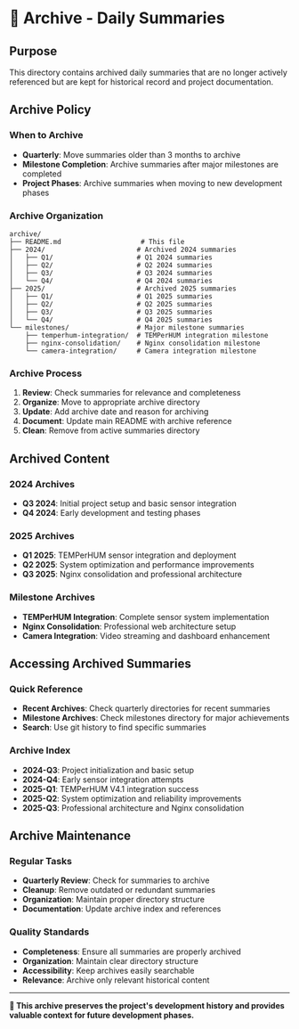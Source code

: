 # 📁 Archive - Daily Summaries

## Purpose

This directory contains archived daily summaries that are no longer actively referenced but are kept for historical record and project documentation.

## Archive Policy

### When to Archive
- **Quarterly**: Move summaries older than 3 months to archive
- **Milestone Completion**: Archive summaries after major milestones are completed
- **Project Phases**: Archive summaries when moving to new development phases

### Archive Organization
```
archive/
├── README.md                    # This file
├── 2024/                       # Archived 2024 summaries
│   ├── Q1/                     # Q1 2024 summaries
│   ├── Q2/                     # Q2 2024 summaries
│   ├── Q3/                     # Q3 2024 summaries
│   └── Q4/                     # Q4 2024 summaries
├── 2025/                       # Archived 2025 summaries
│   ├── Q1/                     # Q1 2025 summaries
│   ├── Q2/                     # Q2 2025 summaries
│   ├── Q3/                     # Q3 2025 summaries
│   └── Q4/                     # Q4 2025 summaries
└── milestones/                 # Major milestone summaries
    ├── temperhum-integration/  # TEMPerHUM integration milestone
    ├── nginx-consolidation/    # Nginx consolidation milestone
    └── camera-integration/     # Camera integration milestone
```

### Archive Process
1. **Review**: Check summaries for relevance and completeness
2. **Organize**: Move to appropriate archive directory
3. **Update**: Add archive date and reason for archiving
4. **Document**: Update main README with archive reference
5. **Clean**: Remove from active summaries directory

## Archived Content

### 2024 Archives
- **Q3 2024**: Initial project setup and basic sensor integration
- **Q4 2024**: Early development and testing phases

### 2025 Archives
- **Q1 2025**: TEMPerHUM sensor integration and deployment
- **Q2 2025**: System optimization and performance improvements
- **Q3 2025**: Nginx consolidation and professional architecture

### Milestone Archives
- **TEMPerHUM Integration**: Complete sensor system implementation
- **Nginx Consolidation**: Professional web architecture setup
- **Camera Integration**: Video streaming and dashboard enhancement

## Accessing Archived Summaries

### Quick Reference
- **Recent Archives**: Check quarterly directories for recent summaries
- **Milestone Archives**: Check milestones directory for major achievements
- **Search**: Use git history to find specific summaries

### Archive Index
- **2024-Q3**: Project initialization and basic setup
- **2024-Q4**: Early sensor integration attempts
- **2025-Q1**: TEMPerHUM V4.1 integration success
- **2025-Q2**: System optimization and reliability improvements
- **2025-Q3**: Professional architecture and Nginx consolidation

## Archive Maintenance

### Regular Tasks
- **Quarterly Review**: Check for summaries to archive
- **Cleanup**: Remove outdated or redundant summaries
- **Organization**: Maintain proper directory structure
- **Documentation**: Update archive index and references

### Quality Standards
- **Completeness**: Ensure all summaries are properly archived
- **Organization**: Maintain clear directory structure
- **Accessibility**: Keep archives easily searchable
- **Relevance**: Archive only relevant historical content

---

**📁 This archive preserves the project's development history and provides valuable context for future development phases.** 